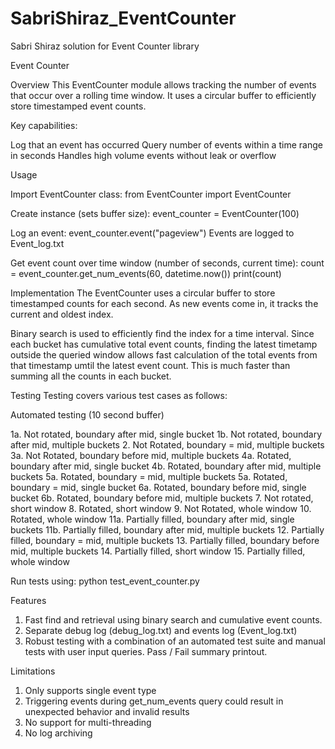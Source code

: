 # SabriShiraz_EventCounter
Sabri Shiraz solution for Event Counter library

Event Counter

Overview
This EventCounter module allows tracking the number of events that occur over a rolling time window. It uses a circular buffer to efficiently store timestamped event counts.

Key capabilities:

Log that an event has occurred
Query number of events within a time range in seconds
Handles high volume events without leak or overflow

Usage

Import EventCounter class: 
from EventCounter import EventCounter

Create instance (sets buffer size): 
event_counter = EventCounter(100)

Log an event: 
event_counter.event("pageview")
Events are logged to Event_log.txt

Get event count over time window (number of seconds, current time): 
count = event_counter.get_num_events(60, datetime.now()) 
print(count)

Implementation
The EventCounter uses a circular buffer to store timestamped counts for each second. As new events come in, it tracks the current and oldest index.

Binary search is used to efficiently find the index for a time interval. Since each bucket has cumulative total event counts, finding the latest timetamp outside the queried window allows fast calculation of the total events from that timestamp umtil the latest event count. This is much faster than summing all the counts in each bucket. 

Testing
Testing covers various test cases as follows:

Automated testing (10 second buffer)

1a. Not rotated, boundary after mid, single bucket
1b. Not rotated, boundary after mid, multiple buckets
2. Not Rotated, boundary = mid, multiple buckets
3a. Not Rotated, boundary before mid, multiple buckets
4a. Rotated, boundary after mid, single bucket
4b. Rotated, boundary after mid, multiple buckets
5a. Rotated, boundary = mid, multiple buckets
5a. Rotated, boundary = mid, single bucket
6a. Rotated, boundary before mid, single bucket
6b. Rotated, boundary before mid, multiple buckets
7. Not rotated, short window
8. Rotated, short window
9. Not Rotated, whole window
10. Rotated, whole window
11a. Partially filled, boundary after mid, single buckets
11b. Partially filled, boundary after mid, multiple buckets
12. Partially filled, boundary = mid, multiple buckets
13. Partially filled, boundary before mid, multiple buckets
14. Partially filled, short window
15. Partially filled, whole window


Run tests using:
python test_event_counter.py

Features
1. Fast find and retrieval using binary search and cumulative event counts.
2. Separate debug log (debug_log.txt) and events log (Event_log.txt)
3. Robust testing with a combination of an automated test suite and manual tests
   with user input queries. Pass / Fail summary printout.


Limitations
1. Only supports single event type
2. Triggering events during get_num_events query could result in unexpected behavior and invalid results
3. No support for multi-threading
4. No log archiving
